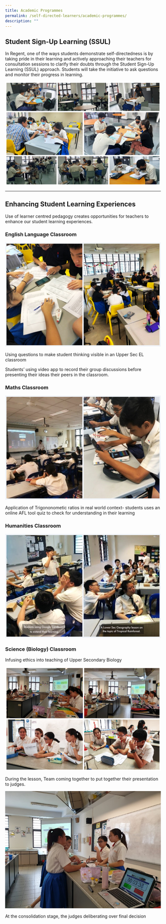 ```yaml
---
title: Academic Programmes
permalink: /self-directed-learners/academic-programmes/
description: ""
---
```

## Student Sign-Up Learning (SSUL)

In Regent, one of the ways students demonstrate self-directedness is by taking pride in their learning and actively approaching their teachers for consultation sessions to clarify their doubts through the Student Sign-Up Learning (SSUL) approach. Students will take the initiative to ask questions and monitor their progress in learning.

![](/images/Academic%20Programmes/AcadProg_SSUL.jpg)

---

## Enhancing Student Learning Experiences

Use of learner centred pedagogy creates opportunities for teachers to enhance our student learning experiences.

### **English Language Classroom**

![](/images/Academic%20Programmes/AcadProg_EL.jpg)

Using questions to make student thinking visible in an Upper Sec EL classroom

Students’ using video app to record their group discussions before presenting their ideas their peers in the classroom.

### **Maths Classroom**

![](/images/Academic%20Programmes/AcadProg_Maths.jpg)

Application of Trigononometic ratios in real world context- students uses an online AFL tool quiz to check for understanding in their learning

### **Humanities Classroom**

![](/images/Academic%20Programmes/AcadProg_HUM.jpg)


### **Science (Biology) Classroom**

Infusing ethics into teaching of Upper Secondary Biology

![](/images/Academic%20Programmes/AcadProg_Bio.jpg)

During the lesson, Team coming together to put together their presentation to judges.

![](/images/Bio5.jpg)

At the consolidation stage, the judges deliberating over final decision